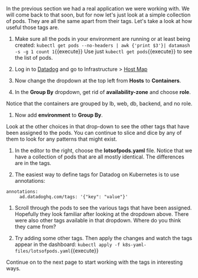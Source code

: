 In the previous section we had a real application we were working with. We will come back to that soon, but for now let's just look at a simple collection of pods. They are all the same apart from their tags. Let's take a look at how useful those tags are.

1. Make sure all the pods in your environment are running or at least being created:
   `kubectl get pods --no-headers | awk {'print $3'}| datamash -s -g 1 count 1`{{execute}}
   Use just `kubectl get pods`{{execute}} to see the list of pods.

2. Log in to <a href="https://app.datadoghq.com" target="_datadog">Datadog</a> and go to Infrastructure > <a href="https://app.datadoghq.com/infrastructure/map" target="_datadog">Host Map</a>

3. Now change the dropdown at the top left from **Hosts** to **Containers**.

4. In the **Group By** dropdown, get rid of **availability-zone** and choose **role**.
  
  Notice that the containers are grouped by lb, web, db, backend, and no role. 
1. Now add **environment** to **Group By**. 

  Look at the other choices in that drop-down to see the other tags that have been assigned to the pods. You can continue to slice and dice by any of them to look for any patterns that might exist. 

1. In the editor to the right, choose the **lotsofpods.yaml** file. Notice that we have a collection of pods that are all mostly identical. The differences are in the tags.

1. The easiest way to define tags for Datadog on Kubernetes is to use annotations:

  <pre><code>annotations:
     ad.datadoghq.com/tags: '{"key": "value"}'</code></pre>

1. Scroll through the pods to see the various tags that have been assigned. Hopefully they look familiar after looking at the dropdown above. There were also other tags available in that dropdown. Where do you think they came from?

1. Try adding some other tags. Then apply the changes and watch the tags appear in the dashboard:
   `kubectl apply -f k8s-yaml-files/lotsofpods.yaml`{{execute}}
   
Continue on to the next page to start working with the tags in interesting ways.